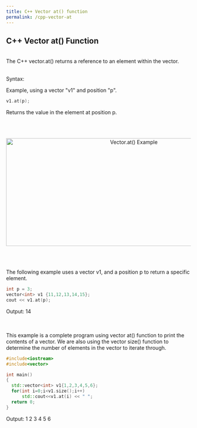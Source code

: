 ```yaml
---
title: C++ Vector at() function
permalink: /cpp-vector-at
---
```


## C++ Vector at() Function
<br/>
The C++ vector.at() returns a reference to an element within the vector.
<br/><br/>

Syntax:

Example, using a vector "v1" and position "p".
```cpp
v1.at(p);
```
Returns the value in the element at position p.

<br/><br/>
<p align="center">
<img width="681" height="293" src="images\videos\Cpp11\vector_at.jpg" title="Vector.at() Example">
</p>
<br/><br/>

The following example uses a vector v1, and a position p to return a specific element.
```cpp
int p = 3;
vector<int> v1 {11,12,13,14,15};
cout << v1.at(p);
```
Output: 14
<br/><br/><br/>

This example is a complete program using vector at() function to print the contents of a vector. We are also using the vector size() function to determine the number of elements in the vector to iterate through.

```cpp
#include<iostream>  
#include<vector>  

int main()  
{  
  std::vector<int> v1{1,2,3,4,5,6};  
  for(int i=0;i<v1.size();i++)  
      std::cout<<v1.at(i) << " ";  
  return 0;   
}  
```
Output: 1 2 3 4 5 6

<br/><br/>
